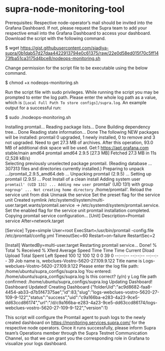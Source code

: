 # supra-node-monitoring-tool
Prerequisites:
Respective node-operator’s mail should be invited into the Grafana Dashboard. If not, please request the Supra team to add your respective email into the Grafana Dashboard to access your dashboard.
Download the script with the following command. 

$ wget https://gist.githubusercontent.com/sjadiya-supra/0b1dab57d27daa4422913794e0c61375/raw/22e0d58ed015f70c5ff1473fba51ca3175d4bce8/nodeops-monitoring.sh

Change permission for the script file to be executable using the below command.

$ chmod +x nodeops-monitoring.sh

Run the script file with sudo privileges. While running the script you may be prompted to enter the log path. Please enter the whole log path as a value, which is `[Local Full Path To store configs]/supra.log`. An example output for a successful run:

$ sudo ./nodeops-monitoring.sh

Installing promtail...
Reading package lists... Done
Building dependency tree... Done
Reading state information... Done
The following NEW packages will be installed:
  promtail
0 upgraded, 1 newly installed, 0 to remove and 3 not upgraded.
Need to get 27.3 MB of archives.
After this operation, 93.0 MB of additional disk space will be used.
Get:1 https://apt.grafana.com stable/main amd64 promtail amd64 2.9.5 [27.3 MB]
Fetched 27.3 MB in 11s (2,528 kB/s)                                                                                                                                                                               
Selecting previously unselected package promtail.
(Reading database ... 307313 files and directories currently installed.)
Preparing to unpack .../promtail_2.9.5_amd64.deb ...
Unpacking promtail (2.9.5) ...
Setting up promtail (2.9.5) ...
 Post Install of a clean install
Adding system user `promtail' (UID 131) ...
Adding new user `promtail' (UID 131) with group `nogroup' ...
Not creating home directory `/home/promtail'.
 Reload the service unit from disk
 Unmask the service
 Set the preset flag for the service unit
Created symlink /etc/systemd/system/multi-user.target.wants/promtail.service → /etc/systemd/system/promtail.service.
 Set the enabled flag for the service unit
promtail installation completed.
Copying promtail service configuration...
[Unit]
Description=Promtail service
After=network.target

[Service]
Type=simple
User=root
ExecStart=/usr/bin/promtail -config.file /etc/promtail/config.yml
TimeoutSec=60
Restart=on-failure
RestartSec=2

[Install]
WantedBy=multi-user.target
Restarting promtail service...
Done!
  % Total    % Received % Xferd  Average Speed   Time    Time     Time  Current
                                 Dload  Upload   Total   Spent    Left  Speed
100    12  100    12    0     0     39      0 --:--:-- --:--:-- --:--:--    39
Job name is, webclues-Vostro-5620-27.109.9.122
Title name is Logs-webclues-Vostro-5620-27.109.9.122
Please enter the log file path: /home/ubuntu/supra_configs/supra.log
You entered: /home/ubuntu/supra_configs/supra.log
Is this correct? (y/n) y
Log file path confirmed: /home/ubuntu/supra_configs/supra.log
Updating Dashboard!
Dashboard Updated!
Creating Dashboard
{"folderUid":"ac9d8682-faa8-4454-ab33-d7b5f47375ae","id":83,"slug":"logs-webclues-vostro-5620-27-109-9-122","status":"success","uid":"c9a166ba-e283-4a23-9ce5-dd63ccd86174","url":"/d/c9a166ba-e283-4a23-9ce5-dd63ccd86174/logs-webclues-vostro-5620-27-109-9-122","version":1}


This script will configure the Promtail agent to push logs to the newly created dashboard on https://monitoring.services.supra.com/ for the respective node operators. Once it runs successfully, please inform Supra team’s Operations member through the Supra Testnet Communication Channel, so that we can grant you the corresponding role in Grafana to visualize your logs dashboard.
